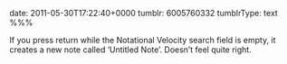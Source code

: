 date: 2011-05-30T17:22:40+0000
tumblr: 6005760332
tumblrType: text
%%%

If you press return while the Notational Velocity search field is empty, it creates a new note called ‘Untitled Note’. Doesn’t feel quite right. 
